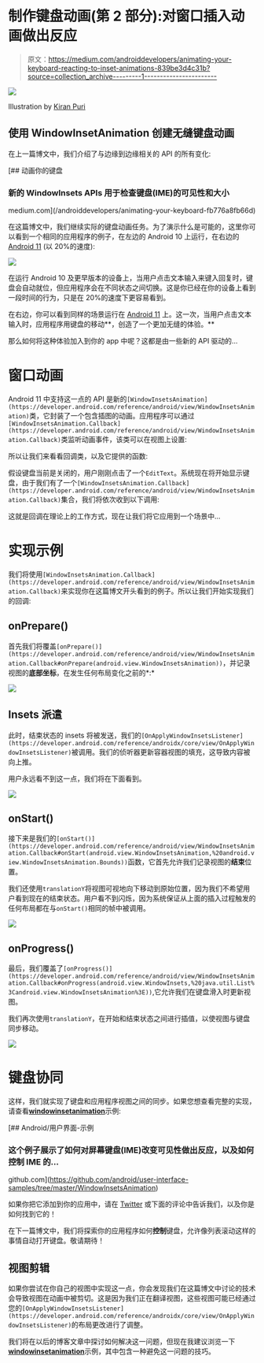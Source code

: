 # 制作键盘动画(第 2 部分):对窗口插入动画做出反应

> 原文：<https://medium.com/androiddevelopers/animating-your-keyboard-reacting-to-inset-animations-839be3d4c31b?source=collection_archive---------1----------------------->

![](img/4a97ea2f7650ef944f9c0c944db7be52.png)

Illustration by [Kiran Puri](https://twitter.com/_kiranpuri)

## 使用 WindowInsetAnimation 创建无缝键盘动画

在上一篇博文中，我们介绍了与边缘到边缘相关的 API 的所有变化:

[](/androiddevelopers/animating-your-keyboard-fb776a8fb66d) [## 动画你的键盘

### 新的 WindowInsets APIs 用于检查键盘(IME)的可见性和大小

medium.com](/androiddevelopers/animating-your-keyboard-fb776a8fb66d) 

在这篇博文中，我们继续实际的键盘动画任务。为了演示什么是可能的，这里你可以看到一个相同的应用程序的例子，在左边的 Android 10 上运行，在右边的 [Android 11](http://developer.android.com/android11) (以 20%的速度):

![](img/4f4047fc3678ee48dea0fe3721817a5c.png)

在运行 Android 10 及更早版本的设备上，当用户点击文本输入来键入回复时，键盘会自动就位，但应用程序会在不同状态之间切换。这是你已经在你的设备上看到一段时间的行为，只是在 20%的速度下更容易看到。

在右边，你可以看到同样的场景运行在 [Android 11](https://developer.android.com/android11) 上。这一次，当用户点击文本输入时，应用程序用键盘的移动**，创造了一个更加无缝的体验。**

那么如何将这种体验加入到你的 app 中呢？这都是由一些新的 API 驱动的…

# 窗口动画

Android 11 中支持这一点的 API 是新的`[WindowInsetsAnimation](https://developer.android.com/reference/android/view/WindowInsetsAnimation)`类，它封装了一个包含插图的动画。应用程序可以通过`[WindowInsetsAnimation.Callback](https://developer.android.com/reference/android/view/WindowInsetsAnimation.Callback)`类监听动画事件，该类可以在视图上设置:

所以让我们来看看回调类，以及它提供的函数:

假设键盘当前是关闭的，用户刚刚点击了一个`EditText`。系统现在将开始显示键盘，由于我们有了一个`[WindowInsetsAnimation.Callback](https://developer.android.com/reference/android/view/WindowInsetsAnimation.Callback)`集合，我们将依次收到以下调用:

这就是回调在理论上的工作方式，现在让我们将它应用到一个场景中…

# 实现示例

我们将使用`[WindowInsetsAnimation.Callback](https://developer.android.com/reference/android/view/WindowInsetsAnimation.Callback)`来实现你在这篇博文开头看到的例子。所以让我们开始实现我们的回调:

## onPrepare()

首先我们将覆盖`[onPrepare()](https://developer.android.com/reference/android/view/WindowInsetsAnimation.Callback#onPrepare(android.view.WindowInsetsAnimation))`，并记录视图的**底部坐标**，在发生任何布局变化之前的*:*

![](img/69c35d6946af1d8dc2094edda0007ba1.png)

## Insets 派遣

此时，结束状态的 insets 将被发送，我们的`[OnApplyWindowInsetsListener](https://developer.android.com/reference/androidx/core/view/OnApplyWindowInsetsListener)`被调用。我们的侦听器更新容器视图的填充，这导致内容被向上推。

用户永远看不到这一点，我们将在下面看到。

![](img/66888fec9ec8bcf5744e434e930588a7.png)

## onStart()

接下来是我们的`[onStart()](https://developer.android.com/reference/android/view/WindowInsetsAnimation.Callback#onStart(android.view.WindowInsetsAnimation,%20android.view.WindowInsetsAnimation.Bounds))`函数，它首先允许我们记录视图的**结束**位置。

我们还使用`translationY`将视图可视地向下移动到原始位置，因为我们不希望用户看到现在的结束状态。用户看不到闪烁，因为系统保证从上面的插入过程触发的任何布局都在与`onStart()`相同的帧中被调用。

![](img/2cbd13577cb8ffb8785a4b8d39701a2d.png)

## onProgress()

最后，我们覆盖了`[onProgress()](https://developer.android.com/reference/android/view/WindowInsetsAnimation.Callback#onProgress(android.view.WindowInsets,%20java.util.List%3Candroid.view.WindowInsetsAnimation%3E))`,它允许我们在键盘滑入时更新视图。

我们再次使用`translationY`，在开始和结束状态之间进行插值，以使视图与键盘同步移动。

![](img/4d19945870d924c8a9cc179a950072e4.png)

# 键盘协同

这样，我们就实现了键盘和应用程序视图之间的同步。如果您想查看完整的实现，请查看[**windowinsetanimation**](https://github.com/android/user-interface-samples/tree/master/WindowInsetsAnimation)示例:

[](https://github.com/android/user-interface-samples/tree/master/WindowInsetsAnimation) [## Android/用户界面-示例

### 这个例子展示了如何对屏幕键盘(IME)改变可见性做出反应，以及如何控制 IME 的…

github.com](https://github.com/android/user-interface-samples/tree/master/WindowInsetsAnimation) 

如果你把它添加到你的应用中，请在 [Twitter](https://twitter.com/chrisbanes) 或下面的评论中告诉我们，以及你是如何找到它的！

在下一篇博文中，我们将探索你的应用程序如何**控制**键盘，允许像列表滚动这样的事情自动打开键盘。敬请期待！

## **视图剪辑**

如果你尝试在你自己的视图中实现这一点，你会发现我们在这篇博文中讨论的技术会导致视图在动画中被剪切。这是因为我们正在翻译视图，这些视图可能已经通过您的`[OnApplyWindowInsetsListener](https://developer.android.com/reference/androidx/core/view/OnApplyWindowInsetsListener)`的布局更改进行了调整。

我们将在以后的博客文章中探讨如何解决这一问题，但现在我建议浏览一下[**windowinsetanimation**](https://github.com/android/user-interface-samples/tree/master/WindowInsetsAnimation)示例，其中包含一种避免这一问题的技巧。